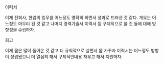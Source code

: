 이력서

이제 전회사, 현업의 업무를 어느정도 명확히 하면서 성과로 드러낸 것 같다.
개요는 어느정도 마무리 된 것 같고 나머지 경력기술서 이력서 등 구체적으로 쓸 것 들에 대해 방향성을 수립하자.

회고

이제 몸은 많이 돌아온 것 같고 더 규칙적으로 살면서 몸 가꾸자
이력서는 어느정도 방향이 성립됐으니 더 열심히 해서 구체적인내용 채우고 해서 지원하자.
